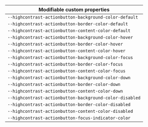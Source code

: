 | Modifiable custom properties                            |
| ------------------------------------------------------- |
| `--highcontrast-actionbutton-background-color-default`  |
| `--highcontrast-actionbutton-border-color-default`      |
| `--highcontrast-actionbutton-content-color-default`     |
| `--highcontrast-actionbutton-background-color-hover`    |
| `--highcontrast-actionbutton-border-color-hover`        |
| `--highcontrast-actionbutton-content-color-hover`       |
| `--highcontrast-actionbutton-background-color-focus`    |
| `--highcontrast-actionbutton-border-color-focus`        |
| `--highcontrast-actionbutton-content-color-focus`       |
| `--highcontrast-actionbutton-background-color-down`     |
| `--highcontrast-actionbutton-border-color-down`         |
| `--highcontrast-actionbutton-content-color-down`        |
| `--highcontrast-actionbutton-background-color-disabled` |
| `--highcontrast-actionbutton-border-color-disabled`     |
| `--highcontrast-actionbutton-content-color-disabled`    |
| `--highcontrast-actionbutton-focus-indicator-color`     |
